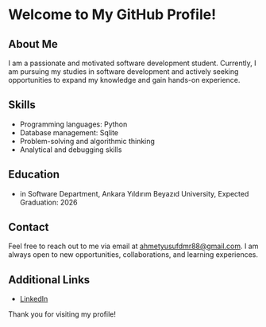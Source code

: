 # Welcome to My GitHub Profile!

## About Me

I am a passionate and motivated software development student. Currently, I am pursuing my studies in software development and actively seeking opportunities to expand my knowledge and gain hands-on experience.

## Skills

- Programming languages: Python
- Database management: Sqlite
- Problem-solving and algorithmic thinking
- Analytical and debugging skills

## Education

- in Software Department, Ankara Yıldırım Beyazıd University, Expected Graduation: 2026

## Contact

Feel free to reach out to me via email at [ahmetyusufdmr88@gmail.com](mailto:ahmetyusufdmr88@gmail.com). I am always open to new opportunities, collaborations, and learning experiences.

## Additional Links

- [LinkedIn](https://www.linkedin.com/in/ahmet-yusuf-demir-310101252/)

Thank you for visiting my profile!
